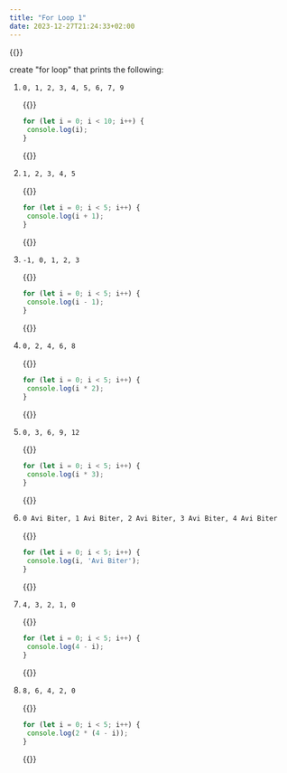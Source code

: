 ```yaml
---
title: "For Loop 1"
date: 2023-12-27T21:24:33+02:00
---
```


{{<template>}}
```javascript
for (let i = 0; i < pita; i++) {
	console.log(i);
}
```
{{</template>}}

create "for loop" that prints the following:

1.
   ```txt
   0, 1, 2, 3, 4, 5, 6, 7, 9
   ```

   {{<solution>}}
   ```javascript
   for (let i = 0; i < 10; i++) {
   	console.log(i);
   }
   ```
   {{</solution>}}

2.
   ```txt
   1, 2, 3, 4, 5
   ```

   {{<solution>}}
   ```javascript
   for (let i = 0; i < 5; i++) {
   	console.log(i + 1);
   }
   ```
   {{</solution>}}

3.
   ```txt
   -1, 0, 1, 2, 3
   ```

   {{<solution>}}
   ```javascript
   for (let i = 0; i < 5; i++) {
   	console.log(i - 1);
   }
   ```
   {{</solution>}}

4.
   ```txt
   0, 2, 4, 6, 8
   ```

   {{<solution>}}
   ```javascript
   for (let i = 0; i < 5; i++) {
   	console.log(i * 2);
   }
   ```
   {{</solution>}}

5.
   ```txt
   0, 3, 6, 9, 12
   ```

   {{<solution>}}
   ```javascript
   for (let i = 0; i < 5; i++) {
   	console.log(i * 3);
   }
   ```
   {{</solution>}}

6.
   ```txt
   0 Avi Biter, 1 Avi Biter, 2 Avi Biter, 3 Avi Biter, 4 Avi Biter
   ```

   {{<solution>}}
   ```javascript
   for (let i = 0; i < 5; i++) {
   	console.log(i, 'Avi Biter');
   }
   ```
   {{</solution>}}

7.
   ```txt
   4, 3, 2, 1, 0
   ```

   {{<solution>}}
   ```javascript
   for (let i = 0; i < 5; i++) {
   	console.log(4 - i);
   }
   ```
   {{</solution>}}

8.
   ```txt
   8, 6, 4, 2, 0
   ```

   {{<solution>}}
   ```javascript
   for (let i = 0; i < 5; i++) {
   	console.log(2 * (4 - i));
   }
   ```
   {{</solution>}}
